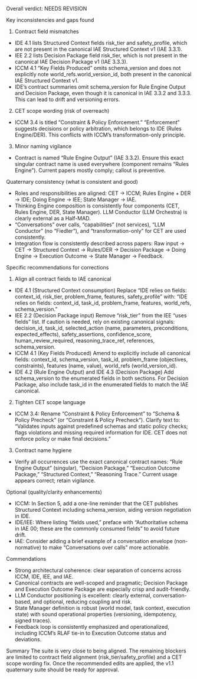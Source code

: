 Overall verdict: NEEDS REVISION

Key inconsistencies and gaps found
1) Contract field mismatches
- IDE 4.1 lists Structured Context fields risk_tier and safety_profile, which are not present in the canonical IAE Structured Context v1 (IAE 3.3.1).
- IEE 2.2 lists Decision Package field risk_tier, which is not present in the canonical IAE Decision Package v1 (IAE 3.3.3).
- ICCM 4.1 “Key Fields Produced” omits schema_version and does not explicitly note world_refs.world_version_id, both present in the canonical IAE Structured Context v1.
- IDE’s contract summaries omit schema_version for Rule Engine Output and Decision Package, even though it is canonical in IAE 3.3.2 and 3.3.3. This can lead to drift and versioning errors.

2) CET scope wording (risk of overreach)
- ICCM 3.4 is titled “Constraint & Policy Enforcement.” “Enforcement” suggests decisions or policy arbitration, which belongs to IDE (Rules Engine/DER). This conflicts with ICCM’s transformation-only principle.

3) Minor naming vigilance
- Contract is named “Rule Engine Output” (IAE 3.3.2). Ensure this exact singular contract name is used everywhere (component remains “Rules Engine”). Current papers mostly comply; callout is preventive.

Quaternary consistency (what is consistent and good)
- Roles and responsibilities are aligned: CET → ICCM; Rules Engine + DER → IDE; Doing Engine → IEE; State Manager → IAE.
- Thinking Engine composition is consistently four components (CET, Rules Engine, DER, State Manager). LLM Conductor (LLM Orchestra) is clearly external as a Half-MAD.
- “Conversations” over calls, “capabilities” (not services), “LLM Conductor” (no “Fiedler”), and “transformation-only” for CET are used consistently.
- Integration flow is consistently described across papers:
  Raw input → CET → Structured Context → Rules/DER → Decision Package → Doing Engine → Execution Outcome → State Manager → Feedback.

Specific recommendations for corrections
1) Align all contract fields to IAE canonical
- IDE 4.1 (Structured Context consumption)
  Replace “IDE relies on fields: context_id, risk_tier, problem_frame, features, safety_profile” with:
  “IDE relies on fields: context_id, task_id, problem_frame, features, world_refs, schema_version.”
- IEE 2.2 (Decision Package input)
  Remove “risk_tier” from the IEE “uses fields” list. If caution is needed, rely on existing canonical signals:
  decision_id, task_id, selected_action (name, parameters, preconditions, expected_effects), safety_assertions, confidence_score, human_review_required, reasoning_trace_ref, references, schema_version.
- ICCM 4.1 (Key Fields Produced)
  Amend to explicitly include all canonical fields:
  context_id, schema_version, task_id, problem_frame (objectives, constraints), features (name, value), world_refs (world_version_id).
- IDE 4.2 (Rule Engine Output) and IDE 4.3 (Decision Package)
  Add schema_version to the enumerated fields in both sections.
  For Decision Package, also include task_id in the enumerated fields to match the IAE canonical.

2) Tighten CET scope language
- ICCM 3.4: Rename “Constraint & Policy Enforcement” to “Schema & Policy Precheck” (or “Constraint & Policy Precheck”).
  Clarify text to: “Validates inputs against predefined schemas and static policy checks; flags violations and missing required information for IDE. CET does not enforce policy or make final decisions.”

3) Contract name hygiene
- Verify all occurrences use the exact canonical contract names:
  “Rule Engine Output” (singular),
  “Decision Package,”
  “Execution Outcome Package,”
  “Structured Context,”
  “Reasoning Trace.”
  Current usage appears correct; retain vigilance.

Optional (quality/clarity enhancements)
- ICCM: In Section 5, add a one-line reminder that the CET publishes Structured Context including schema_version, aiding version negotiation in IDE.
- IDE/IEE: Where listing “fields used,” preface with “Authoritative schema in IAE 00; these are the commonly consumed fields” to avoid future drift.
- IAE: Consider adding a brief example of a conversation envelope (non-normative) to make “Conversations over calls” more actionable.

Commendations
- Strong architectural coherence: clear separation of concerns across ICCM, IDE, IEE, and IAE.
- Canonical contracts are well-scoped and pragmatic; Decision Package and Execution Outcome Package are especially crisp and audit-friendly.
- LLM Conductor positioning is excellent: clearly external, conversation-based, and optional, reducing coupling and risk.
- State Manager definition is robust (world model, task context, execution state) with sound operational properties (versioning, idempotency, signed traces).
- Feedback loop is consistently emphasized and operationalized, including ICCM’s RLAF tie-in to Execution Outcome status and deviations.

Summary
The suite is very close to being aligned. The remaining blockers are limited to contract field alignment (risk_tier/safety_profile) and a CET scope wording fix. Once the recommended edits are applied, the v1.1 quaternary suite should be ready for approval.